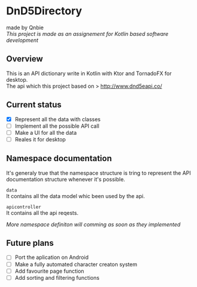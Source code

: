 # DnD5Directory
made by Qnbie    
*This project is made as an assignement for Kotlin based software development* 

## Overview    
This is an API dictionary write in Kotlin with Ktor and TornadoFX for desktop.    
The api which this project based on > http://www.dnd5eapi.co/

## Current status
- [x] Represent all the data with classes
- [ ] Implement all the possible API call
- [ ] Make a UI for all the data
- [ ] Reales it for desktop

## Namespace documentation    
It's generaly true that the namespace structure is tring to represent the API documentation structure whenever it's possible.   

`data`    
It contains all the data model whic been used by the api.   

`apicontroller`   
It contains all the api reqests.

*More namespace definiton will comming as soon as they implemented*

## Future plans
- [ ] Port the aplication on Android
- [ ] Make a fully automated character creaton system
- [ ] Add favourite page function
- [ ] Add sorting and filtering functions
